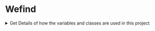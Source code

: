 # Wefind

<details>
<summary>Get Details of how the variables and classes are used in this project</summary>

---

Welcome to the documentation for **Wfind**! Below you'll find detailed information on how to use the variables and utility classes provided in this project. **And this variables are found in the `wefind\src\App.css` file.**

## Variables

### Colors

- **Primary Colors:**
  - `--footer-blue`: #002880
  - `--btn-blue`: #0940af
  - `--bright`: #0c63e7
  - `--dbheading`: #031633
  - `--paragrah`: #010b1a

- **Secondary Colors:**
  - `--white`: #ffffff
  - `--light-blue`: #f8f9fb

### Font Families

- `--ff-salsa`: "Salsa", cursive
- `--ff-poppins`: "Poppins", sans-serif

### Font Sizes

- `--fs1`: 0.8rem
- `--fs2`: 1rem
- `--fs3`: 1.5rem
- `--fs4`: 2rem
- `--fs5`: 2.5rem
- `--fs6`: 3rem
- `--fs7`: 3.5rem
- `--fs8`: 4rem
- `--fs9`: 4.5rem
- `--fs10`: 5rem

### Font Weights

- `--fw1`: 200
- `--fw2`: 300
- `--fw3`: 400
- `--fw4`: 500
- `--fw5`: 600
- `--fw6`: 700
- `--fw7`: 800
- `--fw8`: 900

### Padding and Margin

- **Padding:**
  - `--pad1` to `--pad10`

- **Margin:**
  - `--mar1` to `--mar10`

## Utility Classes

### Reset

This section includes general reset styles for various HTML elements.

### General Classes

- `.center-content`: Center items horizontally and vertically.
- `.container-full`: Full-width container with centered content.
- `.flex-row`: Flex container with row direction.
- `.flex-column`: Flex container with column direction.
- `.flex-wrap`: Enable flex items to wrap.
- `.justify-between`: Justify content evenly between flex items.
- `.align-center`: Align items vertically centered.

### Cursor Event

- `.cursor-pointer`: Apply a pointer cursor on hover.

### Utility Colors

- `.bg-btn`: Apply background color for buttons.
- `.bg-footer`: Apply background color for footers.
- `.text-white`: Set text color to white.
- `.header-text-color`: Set color for header text.
- `.paragraph-color`: Set color for paragraphs.
- `.special`: Apply special font and color combination.

### Display Classes

- `.d-none`: Hide an element.
- `.d-block`: Display an element as a block.
- `.d-inline`: Display an element as inline.
- `.d-inline-block`: Display an element as inline-block.
- `.d-flex`: Display an element as flex container.

## Examples

### here are some examples of how you can use the variables and utility classes in your code

### Using Variables in CSS

```css
/* Using color variables 
===================================*/
body {
  background-color: var(--light-blue);
}

h1 {
  color: var(--dbheading);
}

button {
  background-color: var(--btn-blue);
  color: var(--white);
}

/* Using font family variables 
======================================*/
h1, h2, h3 {
  font-family: var(--ff-salsa);
}

p, span {
  font-family: var(--ff-poppins);
}

/* Using font size variables 
=======================================*/
h1 {
  font-size: var(--fs10);
}

p {
  font-size: var(--fs2);
}

/* Using font weight variables 
======================================*/
h1 {
  font-weight: var(--fw8);
}

p {
  font-weight: var(--fw2);
}

/* Using padding and margin variable
=========================================*/
.container {
  padding: var(--pad5);
  margin: var(--mar2);
}
```

### Using Utility Classes in HTML

```html
<!-- Using general classes -->
<div class="container-full center-content">
  <h1 class="header-text-color">Hello, World!</h1>
  <p class="paragraph-color">This is a paragraph with custom colors.</p>
</div>

<!-- Using cursor event class -->
<button class="cursor-pointer">Click me</button>

<!-- Using color classes -->
<div class="bg-footer">
  <p class="text-white">This is a footer with custom background color.</p>
</div>

<!-- Using display classes -->
<div class="d-flex justify-between">
  <div class="d-block">This is a block element.</div>
  <div class="d-none">This is a hidden element.</div>
</div>
```

### Using Variables and Utility Classes in React

```jsx
import React from 'react';
import './styles.css'; // Assuming your styles are imported from a CSS file

function MyComponent() {
  return (
    <div className="container-full bg-btn">
      <h1 className="header-text-color">Hello, World!</h1>
      <p className="paragraph-color">This is a paragraph with custom colors.</p>
      <button className="cursor-pointer">Click me</button>
    </div>
  );
}

export default MyComponent;
```

<details>
<summary>📸 Images Module 🖼️ (Click to expand)</summary>

This module, `images.js`, is a centralized place for all the images used in the application. It imports all the images from the `assets/images` directory and exports them as an `images` object. This makes it easy to import and use these images anywhere in the application. 🚀

## 📁 Structure

The `images.js` file is structured as follows:

1. Each image is imported from the `assets/images` directory. The imported image is assigned to a variable with a descriptive name, such as `logo` or `menuIcon`.
2. These variables are then added as properties to the `images` object.
3. The `images` object is exported as the default export of the module.

Here's a simplified example:

```javascript
import logo from '../assets/images/logo.png';
import menuIcon from '../assets/images/menu.svg';

const images = {
  logo,
  menuIcon,
};

export default images;
